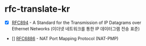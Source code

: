 # rfc-translate-kr

- [x] [RFC894](https://github.com/protocol-diver/rfc-translate-kr/blob/main/rfc894.txt) - A Standard for the Transmission of IP Datagrams over Ethernet Networks (이더넷 네트워크를 통한 IP 데이터그램 전송 표준)
- [] [RFC6886](https://github.com/protocol-diver/rfc-translate-kr/blob/main/rfc6886.txt) - NAT Port Mapping Protocol (NAT-PMP)

